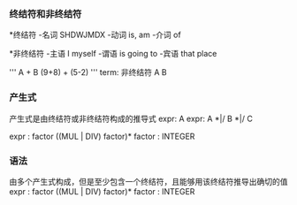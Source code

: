 ### 终结符和非终结符

*终结符
-名词 SHDWJMDX
-动词 is, am
-介词 of

*非终结符
-主语 I myself
-谓语 is going to
-宾语 that place

'''
A + B
(9+8) + (5-2)
'''
term: 非终结符 A B

### 产生式
产生式是由终结符或非终结符构成的推导式
expr: A
expr: A *|/ B *|/ C

expr : factor ((MUL | DIV) factor)*
factor : INTEGER

### 语法
由多个产生式构成，但是至少包含一个终结符，且能够用该终结符推导出确切的值
expr : factor ((MUL | DIV) factor)*
factor : INTEGER